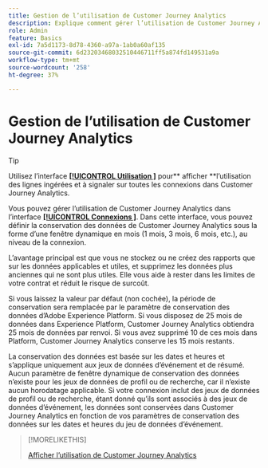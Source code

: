 ```yaml
---
title: Gestion de l’utilisation de Customer Journey Analytics
description: Explique comment gérer l’utilisation de Customer Journey Analytics.
role: Admin
feature: Basics
exl-id: 7a5d1173-8d78-4360-a97a-1ab0a60af135
source-git-commit: 6d23203468032510446711ff5a874fd149531a9a
workflow-type: tm+mt
source-wordcount: '258'
ht-degree: 37%

---
```


# Gestion de l’utilisation de Customer Journey Analytics

>[!TIP]
>
>Utilisez l’interface [**[!UICONTROL Utilisation ]**](/help/connections/manage-connections.md#usage) pour** afficher **l’utilisation des lignes ingérées et à signaler sur toutes les connexions dans Customer Journey Analytics.



Vous pouvez gérer l’utilisation de Customer Journey Analytics dans l’interface [**[!UICONTROL Connexions ]**](/help/connections/create-connection.md). Dans cette interface, vous pouvez définir la conservation des données de Customer Journey Analytics sous la forme d’une fenêtre dynamique en mois (1 mois, 3 mois, 6 mois, etc.), au niveau de la connexion.

Lʼavantage principal est que vous ne stockez ou ne créez des rapports que sur les données applicables et utiles, et supprimez les données plus anciennes qui ne sont plus utiles. Elle vous aide à rester dans les limites de votre contrat et réduit le risque de surcoût.

Si vous laissez la valeur par défaut (non cochée), la période de conservation sera remplacée par le paramètre de conservation des données d’Adobe Experience Platform. Si vous disposez de 25 mois de données dans Experience Platform, Customer Journey Analytics obtiendra 25 mois de données par renvoi. Si vous avez supprimé 10 de ces mois dans Platform, Customer Journey Analytics conserve les 15 mois restants.

La conservation des données est basée sur les dates et heures et s’applique uniquement aux jeux de données d’événement et de résumé. Aucun paramètre de fenêtre dynamique de conservation des données nʼexiste pour les jeux de données de profil ou de recherche, car il nʼexiste aucun horodatage applicable. Si votre connexion inclut des jeux de données de profil ou de recherche, étant donné qu’ils sont associés à des jeux de données d’événement, les données sont conservées dans Customer Journey Analytics en fonction de vos paramètres de conservation des données sur les dates et heures du jeu de données d’événement.


>[!MORELIKETHIS]
>
>[Afficher l’utilisation de Customer Journey Analytics](/help/connections/manage-connections.md#usage)

